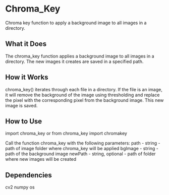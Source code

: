 # Chroma_Key
 Chroma key function to apply a background image to all images in a directory.

## What it Does
The chroma_key function applies a background image to all images in a directory. The new images it creates are saved in a specified path.

## How it Works
chroma_key() iterates through each file in a directory. If the file is an image, it will remove the background of the image using thresholding and replace the pixel with the corresponding pixel from the background image. This new image is saved.

## How to Use
import chroma_key
or
from chroma_key import chromakey

Call the function chroma_key with the following parameters:
    path - string - path of image folder where chroma_key will be applied
    bgImage - string - path of the background image
    newPath - string, optional - path of folder where new images will be created

## Dependencies
cv2
numpy
os